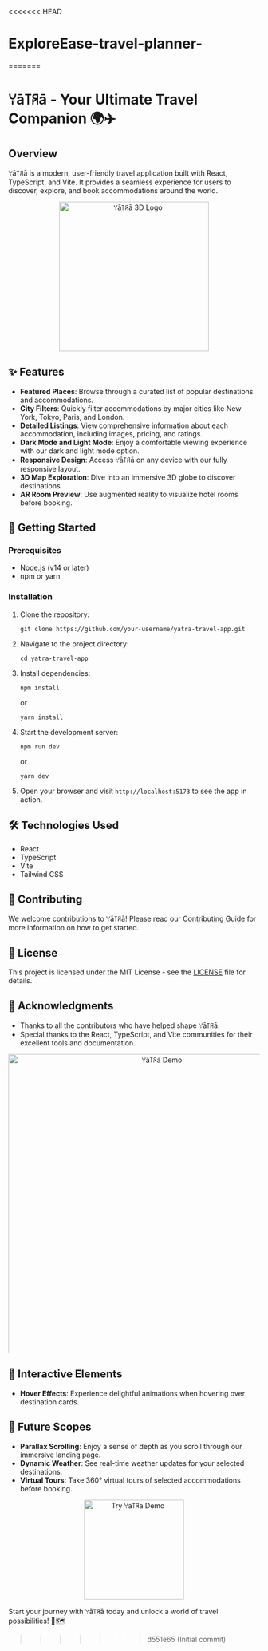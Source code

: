 <<<<<<< HEAD
# ExploreEase-travel-planner-
=======
# ꌩā꓄ꋪā - Your Ultimate Travel Companion 🌍✈️

## Overview

ꌩā꓄ꋪā is a modern, user-friendly travel application built with React, TypeScript, and Vite. It provides a seamless experience for users to discover, explore, and book accommodations around the world.

<div align="center">
  <img src="https://your-image-url.com/yatra-logo-3d.gif" alt="ꌩā꓄ꋪā 3D Logo" width="300">
</div>

## ✨ Features

- **Featured Places**: Browse through a curated list of popular destinations and accommodations.
- **City Filters**: Quickly filter accommodations by major cities like New York, Tokyo, Paris, and London.
- **Detailed Listings**: View comprehensive information about each accommodation, including images, pricing, and ratings.
- **Dark Mode and Light Mode**: Enjoy a comfortable viewing experience with our dark and light mode option.
- **Responsive Design**: Access ꌩā꓄ꋪā on any device with our fully responsive layout.
- **3D Map Exploration**: Dive into an immersive 3D globe to discover destinations.
- **AR Room Preview**: Use augmented reality to visualize hotel rooms before booking.

## 🚀 Getting Started

### Prerequisites

- Node.js (v14 or later)
- npm or yarn

### Installation

1. Clone the repository:
   ```
   git clone https://github.com/your-username/yatra-travel-app.git
   ```

2. Navigate to the project directory:
   ```
   cd yatra-travel-app
   ```

3. Install dependencies:
   ```
   npm install
   ```
   or
   ```
   yarn install
   ```

4. Start the development server:
   ```
   npm run dev
   ```
   or
   ```
   yarn dev
   ```

5. Open your browser and visit `http://localhost:5173` to see the app in action.

## 🛠️ Technologies Used

- React
- TypeScript
- Vite
- Tailwind CSS

## 🤝 Contributing

We welcome contributions to ꌩā꓄ꋪā! Please read our [Contributing Guide](CONTRIBUTING.md) for more information on how to get started.

## 📜 License

This project is licensed under the MIT License - see the [LICENSE](LICENSE) file for details.

## 🙏 Acknowledgments

- Thanks to all the contributors who have helped shape ꌩā꓄ꋪā.
- Special thanks to the React, TypeScript, and Vite communities for their excellent tools and documentation.

<div align="center">
  <img src="https://your-image-url.com/yatra-demo.gif" alt="ꌩā꓄ꋪā Demo" width="600">
</div>

## 🌟 Interactive Elements

- **Hover Effects**: Experience delightful animations when hovering over destination cards.

## 🌟 Future Scopes

- **Parallax Scrolling**: Enjoy a sense of depth as you scroll through our immersive landing page.
- **Dynamic Weather**: See real-time weather updates for your selected destinations.
- **Virtual Tours**: Take 360° virtual tours of selected accommodations before booking.

<div align="center">
  <a href="https://your-demo-url.com" target="_blank">
    <img src="https://your-image-url.com/try-demo-button.png" alt="Try ꌩā꓄ꋪā Demo" width="200">
  </a>
</div>

Start your journey with ꌩā꓄ꋪā today and unlock a world of travel possibilities! 🌈🗺️
>>>>>>> d551e65 (Initial commit)

